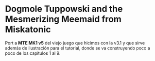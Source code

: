 # Dogmole Tuppowski and the Mesmerizing Meemaid from Miskatonic

Port a **MTE MK1 v5** del viejo juego que hicimos con la v3.1 y que sirve además de ilustración para el tutorial, donde se va construyendo poco a poco de los capítulos 1 al 9.
